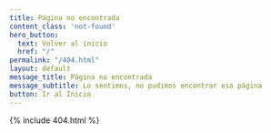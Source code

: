 ```yaml
---
title: Página no encontrada
content_class: 'not-found'
hero_button:
  text: Volver al inicio
  href: "/"
permalink: "/404.html"
layout: default
message_title: Página no encontrada
message_subtitle: Lo sentimos, no pudimos encontrar esa página
button: Ir al Inicio
---
```

{% include 404.html %}
